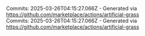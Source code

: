 Commits: 2025-03-26T04:15:27.066Z - Generated via https://github.com/marketplace/actions/artificial-grass
<br>
Commits: 2025-03-26T04:15:27.066Z - Generated via https://github.com/marketplace/actions/artificial-grass
<br>
